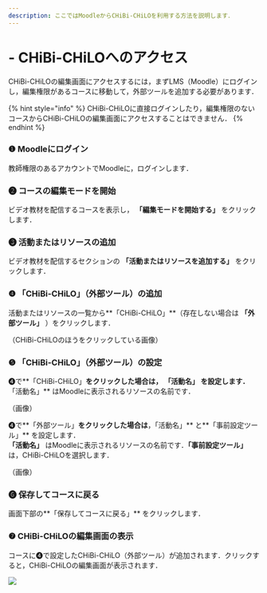 ```yaml
---
description: ここではMoodleからCHiBi-CHiLOを利用する方法を説明します．
---
```


# - CHiBi-CHiLOへのアクセス

CHiBi-CHiLOの編集画面にアクセスするには，まずLMS（Moodle）にログインし，編集権限があるコースに移動して，外部ツールを追加する必要があります．

{% hint style="info" %}
CHiBi-CHiLOに直接ログインしたり，編集権限のないコースからCHiBi-CHiLOの編集画面にアクセスすることはできません．
{% endhint %}

### ❶ Moodleにログイン

教師権限のあるアカウントでMoodleに，ログインします．

### ❷ コースの編集モードを開始

ビデオ教材を配信するコースを表示し， **「編集モードを開始する」** をクリックします．

### ❸ 活動またはリソースの追加

ビデオ教材を配信するセクションの **「活動またはリソースを追加する」** をクリックします．

### ❹ 「CHiBi-CHiLO」（外部ツール）の追加

活動またはリソースの一覧から**「CHiBi-CHiLO」**（存在しない場合は **「外部ツール」** ）をクリックします．

（CHiBi-CHiLOのほうをクリックしている画像）

### ❺ 「CHiBi-CHiLO」（外部ツール）の設定

❹で**「CHiBi-CHiLO」**をクリックした場合は， **「活動名」** を設定します．\
&#x20;**「活動名」** はMoodleに表示されるリソースの名前です．

（画像）

❹で**「外部ツール」**をクリックした場合は**，「活動名」** と**「事前設定ツール」** を設定します． \
**「活動名」** はMoodleに表示されるリソースの名前です．**「事前設定ツール」** は，CHiBi-CHiLOを選択します．

（画像）

### ❻ 保存してコースに戻る

画面下部の**「保存してコースに戻る」** をクリックします．

### ❼ CHiBi-CHiLOの編集画面の表示

コースに❹で設定したCHiBi-CHiLO（外部ツール）が追加されます．クリックすると，CHiBi-CHiLOの編集画面が表示されます．

![](../.gitbook/assets/chibichilo-access\_03.png)
